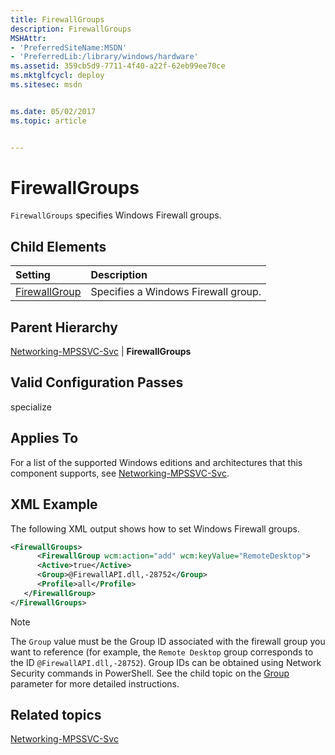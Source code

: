 ```yaml
---
title: FirewallGroups
description: FirewallGroups
MSHAttr:
- 'PreferredSiteName:MSDN'
- 'PreferredLib:/library/windows/hardware'
ms.assetid: 359cb5d9-7711-4f40-a22f-62eb99ee70ce
ms.mktglfcycl: deploy
ms.sitesec: msdn


ms.date: 05/02/2017
ms.topic: article


---
```

# FirewallGroups

`FirewallGroups` specifies Windows Firewall groups.

## Child Elements

| Setting                 | Description                                                                           |
|:------------------------|:--------------------------------------------------------------------------------------|
| [FirewallGroup](networking-mpssvc-svc-firewallgroups-firewallgroup.md) | Specifies a Windows Firewall group. |

## Parent Hierarchy

[Networking-MPSSVC-Svc](networking-mpssvc-svc.md) | **FirewallGroups**

## Valid Configuration Passes

specialize

## Applies To

For a list of the supported Windows editions and architectures that this component supports, see [Networking-MPSSVC-Svc](networking-mpssvc-svc.md).

## XML Example

The following XML output shows how to set Windows Firewall groups.

```XML
<FirewallGroups>
      <FirewallGroup wcm:action="add" wcm:keyValue="RemoteDesktop">
      <Active>true</Active>
      <Group>@FirewallAPI.dll,-28752</Group>
      <Profile>all</Profile>
   </FirewallGroup>
</FirewallGroups>
```

> [!Note]
> The `Group` value must be the Group ID associated with the firewall group you want to reference (for example, the `Remote Desktop` group corresponds to the ID `@FirewallAPI.dll,-28752`). Group IDs can be obtained using Network Security commands in PowerShell. See the child topic on the [Group](networking-mpssvc-svc-firewallgroups-firewallgroup-group.md) parameter for more detailed instructions.

## Related topics

[Networking-MPSSVC-Svc](networking-mpssvc-svc.md)
